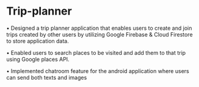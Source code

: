 # Trip-planner

• Designed a trip planner application that enables users to create and join trips created by other users by utilizing Google Firebase & Cloud Firestore to store application data.

• Enabled users to search places to be visited and add them to that trip using Google places API.

• Implemented chatroom feature for the android application where users can send both texts and images
